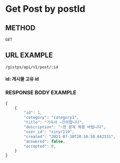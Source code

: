 # Get Post by postId



## METHOD

```text
GET
```

## URL EXAMPLE

```text
/gistps/api/v1/post/:id
```

#### id: 게시물 고유 id

### RESPONSE BODY EXAMPLE

```javascript
{
    {
        "id": 1,
        "category": "category1",
        "title": "기숙사 ~건의합니다",
        "description": "~한 문제 해결 바랍니다",
        "user_id": "sinyr119",
        "created": "2021-07-30T20:10:50.642331",
        "answered": false,
        "accepted": 0,
    }
}
```

